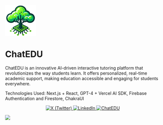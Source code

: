 <img src="https://github.com/chat-edu/chat-edu/blob/main/public/logo.png" alt="ChatEDU Main Page" width="100" />

# ChatEDU
ChatEDU is an innovative AI-driven interactive tutoring platform that revolutionizes the way students learn. It offers personalized, real-time academic support, making education accessible and engaging for students everywhere.

Technologies Used: Next.js + React, GPT-4 + Vercel AI SDK, Firebase Authentication and Firestore, ChakraUI

<div align="center">
  <a href="https://x.com/jpeg_higgins" target="_blank">
    <img alt="X (Twitter)" src="https://img.shields.io/badge/X-000000?style=for-the-badge&logo=twitter&logoColor=white" />
  </a>
  <a href="https://www.linkedin.com/in/jp-higgins/" target="_blank">
    <img alt="LinkedIn" src="https://img.shields.io/badge/LinkedIn-0A66C2?style=for-the-badge&logo=linkedin&logoColor=white" />
  </a>
<a href="https://chatedu.io" target="_blank">
    <img alt="ChatEDU" src="https://custom-icon-badges.demolab.com/badge/ChatEDU-4CAF50?style=for-the-badge&logoUrl=https%3A%2F%2Fraw.githubusercontent.com%2Fchat-edu%2Fchat-edu%2Fmain%2Fpublic%2Flogo.png&logoWidth=20" />
  </a>
</div>

![](https://komarev.com/ghpvc/?username=jphiggzz&color=4caf50&style=for-the-badge)
